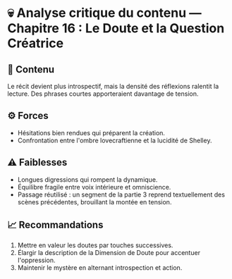 # 💀 Analyse critique du contenu — Chapitre 16 : Le Doute et la Question Créatrice

## 🧠 Contenu
Le récit devient plus introspectif, mais la densité des réflexions ralentit la lecture. Des phrases courtes apporteraient davantage de tension.

## ⚙️ Forces
- Hésitations bien rendues qui préparent la création.
- Confrontation entre l'ombre lovecraftienne et la lucidité de Shelley.

## ⚠️ Faiblesses
- Longues digressions qui rompent la dynamique.
- Équilibre fragile entre voix intérieure et omniscience.
- Passage réutilisé : un segment de la partie 3 reprend textuellement des scènes précédentes, brouillant la montée en tension.

## 📈 Recommandations
1. Mettre en valeur les doutes par touches successives.
2. Élargir la description de la Dimension de Doute pour accentuer l'oppression.
3. Maintenir le mystère en alternant introspection et action.

